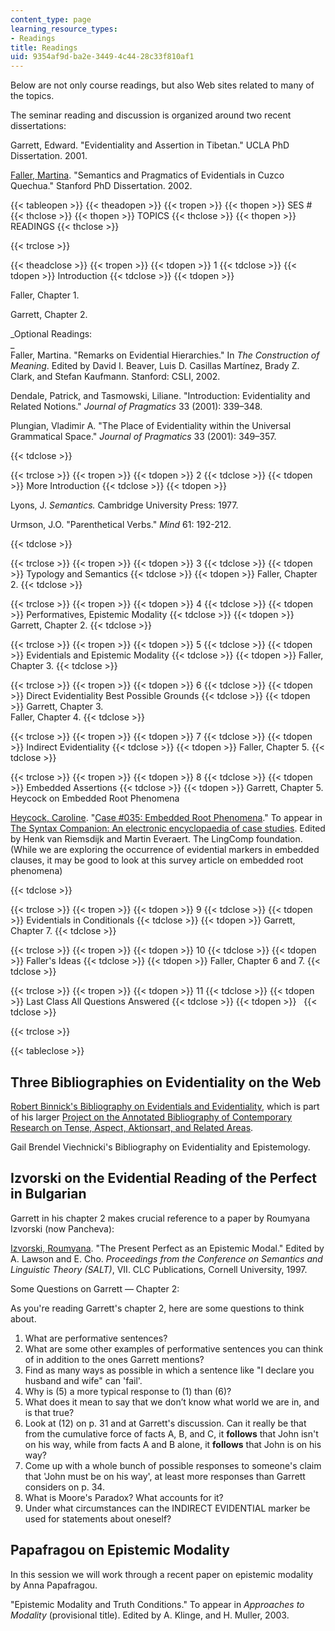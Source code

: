 ```yaml
---
content_type: page
learning_resource_types:
- Readings
title: Readings
uid: 9354af9d-ba2e-3449-4c44-28c33f810af1
---
```


Below are not only course readings, but also Web sites related to many of the topics.

The seminar reading and discussion is organized around two recent dissertations:

Garrett, Edward. "Evidentiality and Assertion in Tibetan." UCLA PhD Dissertation. 2001.

[Faller, Martina](http://staffprofiles.humanities.manchester.ac.uk/Profile.aspx?Id=Martina.T.Faller). "Semantics and Pragmatics of Evidentials in Cuzco Quechua." Stanford PhD Dissertation. 2002.

{{< tableopen >}}
{{< theadopen >}}
{{< tropen >}}
{{< thopen >}}
SES #
{{< thclose >}}
{{< thopen >}}
TOPICS
{{< thclose >}}
{{< thopen >}}
READINGS
{{< thclose >}}

{{< trclose >}}

{{< theadclose >}}
{{< tropen >}}
{{< tdopen >}}
1
{{< tdclose >}}
{{< tdopen >}}
Introduction
{{< tdclose >}}
{{< tdopen >}}


Faller, Chapter 1.

Garrett, Chapter 2.

_Optional Readings:  
_  
Faller, Martina. "Remarks on Evidential Hierarchies." In _The Construction of Meaning_. Edited by David I. Beaver, Luis D. Casillas Martínez, Brady Z. Clark, and Stefan Kaufmann. Stanford: CSLI, 2002.

Dendale, Patrick, and Tasmowski, Liliane. "Introduction: Evidentiality and Related Notions." _Journal of Pragmatics_ 33 (2001): 339–348.

Plungian, Vladimir A. "The Place of Evidentiality within the Universal Grammatical Space." _Journal of Pragmatics_ 33 (2001): 349–357.


{{< tdclose >}}

{{< trclose >}}
{{< tropen >}}
{{< tdopen >}}
2
{{< tdclose >}}
{{< tdopen >}}
More Introduction
{{< tdclose >}}
{{< tdopen >}}


Lyons, J. _Semantics._ Cambridge University Press: 1977.

Urmson, J.O. "Parenthetical Verbs." _Mind_ 61: 192-212.


{{< tdclose >}}

{{< trclose >}}
{{< tropen >}}
{{< tdopen >}}
3
{{< tdclose >}}
{{< tdopen >}}
Typology and Semantics
{{< tdclose >}}
{{< tdopen >}}
Faller, Chapter 2.
{{< tdclose >}}

{{< trclose >}}
{{< tropen >}}
{{< tdopen >}}
4
{{< tdclose >}}
{{< tdopen >}}
Performatives, Epistemic Modality
{{< tdclose >}}
{{< tdopen >}}
Garrett, Chapter 2.
{{< tdclose >}}

{{< trclose >}}
{{< tropen >}}
{{< tdopen >}}
5
{{< tdclose >}}
{{< tdopen >}}
Evidentials and Epistemic Modality
{{< tdclose >}}
{{< tdopen >}}
Faller, Chapter 3.
{{< tdclose >}}

{{< trclose >}}
{{< tropen >}}
{{< tdopen >}}
6
{{< tdclose >}}
{{< tdopen >}}
Direct Evidentiality Best Possible Grounds
{{< tdclose >}}
{{< tdopen >}}
Garrett, Chapter 3.  
Faller, Chapter 4.
{{< tdclose >}}

{{< trclose >}}
{{< tropen >}}
{{< tdopen >}}
7
{{< tdclose >}}
{{< tdopen >}}
Indirect Evidentiality
{{< tdclose >}}
{{< tdopen >}}
Faller, Chapter 5.
{{< tdclose >}}

{{< trclose >}}
{{< tropen >}}
{{< tdopen >}}
8
{{< tdclose >}}
{{< tdopen >}}
Embedded Assertions
{{< tdclose >}}
{{< tdopen >}}
Garrett, Chapter 5. Heycock on Embedded Root Phenomena  

[Heycock, Caroline](http://www.ling.ed.ac.uk/~heycock/). "[Case #035: Embedded Root Phenomena](http://www.ling.ed.ac.uk/~heycock/papers/case_035_erp.html)." To appear in [The Syntax Companion: An electronic encyclopaedia of case studies](http://en.wikipedia.org/wiki/Live_electronic_music). Edited by Henk van Riemsdijk and Martin Everaert. The LingComp foundation. (While we are exploring the occurrence of evidential markers in embedded clauses, it may be good to look at this survey article on embedded root phenomena)


{{< tdclose >}}

{{< trclose >}}
{{< tropen >}}
{{< tdopen >}}
9
{{< tdclose >}}
{{< tdopen >}}
Evidentials in Conditionals
{{< tdclose >}}
{{< tdopen >}}
Garrett, Chapter 7.
{{< tdclose >}}

{{< trclose >}}
{{< tropen >}}
{{< tdopen >}}
10
{{< tdclose >}}
{{< tdopen >}}
Faller's Ideas
{{< tdclose >}}
{{< tdopen >}}
Faller, Chapter 6 and 7.
{{< tdclose >}}

{{< trclose >}}
{{< tropen >}}
{{< tdopen >}}
11
{{< tdclose >}}
{{< tdopen >}}
Last Class All Questions Answered
{{< tdclose >}}
{{< tdopen >}}
 
{{< tdclose >}}

{{< trclose >}}

{{< tableclose >}}

Three Bibliographies on Evidentiality on the Web
------------------------------------------------

[Robert Binnick's Bibliography on Evidentials and Evidentiality](http://www.utsc.utoronto.ca/~binnick/old%20tense/evid.html), which is part of his larger [Project on the Annotated Bibliography of Contemporary Research on Tense, Aspect, Aktionsart, and Related Areas](http://www.utsc.utoronto.ca/~binnick/TENSE/modality.htm).

Gail Brendel Viechnicki's Bibliography on Evidentiality and Epistemology.

Izvorski on the Evidential Reading of the Perfect in Bulgarian
--------------------------------------------------------------

Garrett in his chapter 2 makes crucial reference to a paper by Roumyana Izvorski (now Pancheva):

[Izvorski, Roumyana](https://www.ling.upenn.edu/~izvorski/home.html). "The Present Perfect as an Epistemic Modal." Edited by A. Lawson and E. Cho. _Proceedings from the Conference on Semantics and Linguistic Theory (SALT)_, VII. CLC Publications, Cornell University, 1997.

Some Questions on Garrett — Chapter 2:

As you're reading Garrett's chapter 2, here are some questions to think about.

1.  What are performative sentences?
2.  What are some other examples of performative sentences you can think of in addition to the ones Garrett mentions?
3.  Find as many ways as possible in which a sentence like "I declare you husband and wife" can 'fail'.
4.  Why is (5) a more typical response to (1) than (6)?
5.  What does it mean to say that we don’t know what world we are in, and is that true?
6.  Look at (12) on p. 31 and at Garrett's discussion. Can it really be that from the cumulative force of facts A, B, and C, it **follows** that John isn't on his way, while from facts A and B alone, it **follows** that John is on his way?
7.  Come up with a whole bunch of possible responses to someone's claim that 'John must be on his way', at least more responses than Garrett considers on p. 34.
8.  What is Moore's Paradox? What accounts for it?
9.  Under what circumstances can the INDIRECT EVIDENTIAL marker be used for statements about oneself?

Papafragou on Epistemic Modality
--------------------------------

In this session we will work through a recent paper on epistemic modality by Anna Papafragou.

"Epistemic Modality and Truth Conditions." To appear in _Approaches to Modality_ (provisional title). Edited by A. Klinge, and H. Muller, 2003.